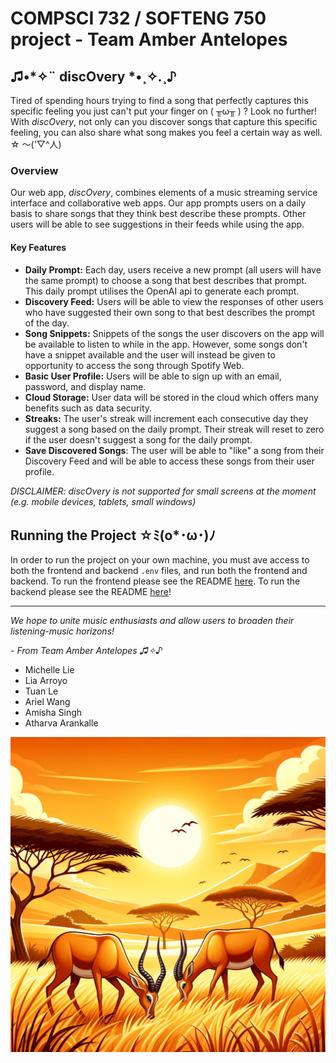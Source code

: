 # COMPSCI 732 / SOFTENG 750 project - Team Amber Antelopes

## ♫•*✧¨ discOvery *•¸✧.¸♪

Tired of spending hours trying to find a song that perfectly captures this specific feeling you just can't put your
finger on ( ╥ω╥ ) ? Look no further! With _discOvery_, not only can you discover songs that capture this specific
feeling, you can also share what song makes you feel a certain way as well. ☆ ～('▽^人)

### Overview

Our web app, _discOvery_, combines elements of a music streaming service interface and collaborative web apps. Our
app prompts users on a daily basis to share songs that they think best describe these prompts. Other users will be able
to see suggestions in their feeds while using the app.

#### Key Features

- **Daily Prompt:** Each day, users receive a new prompt (all users will have the same prompt) to choose a song that
  best describes that prompt. This daily prompt utilises the OpenAI api to generate each prompt.
- **Discovery Feed:** Users will be able to view the responses of other users who have suggested their own song to that
  best describes the prompt of the day.
- **Song Snippets:** Snippets of the songs the user discovers on the app will be available to listen to while in the
  app. However, some songs don't have a snippet available and the user will instead be given to opportunity to access
  the song through Spotify Web.
- **Basic User Profile:** Users will be able to sign up with an email, password, and display name.
- **Cloud Storage:** User data will be stored in the cloud which offers many benefits such as data security.
- **Streaks:** The user's streak will increment each consecutive day they suggest a song based on the daily prompt.
  Their streak will reset to zero if the user doesn't suggest a song for the daily prompt.
- **Save Discovered Songs**: The user will be able to "like" a song from their Discovery Feed and will be able to access
  these songs from their user profile.

_DISCLAIMER: discOvery is not supported for small screens at the moment (e.g. mobile devices, tablets, small windows)_

## Running the Project ☆ﾐ(o*･ω･)ﾉ

In order to run the project on your own machine, you must ave access to both the frontend and backend `.env` files, and
run both the frontend and backend.
To run the frontend please see the README [here](frontend/README.md). To run the backend please see the
README [here](backend/README.md)!


__________________________________________________________________

_We hope to unite music enthusiasts and allow users to broaden their listening-music horizons!_

_- From Team Amber Antelopes ♫✧♪_

- Michelle Lie
- Lia Arroyo
- Tuan Le
- Ariel Wang
- Amisha Singh
- Atharva Arankalle

![](./group-image/Amber%20Antelopes.webp)